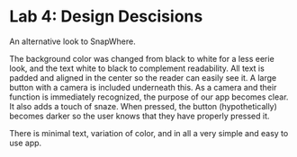 Lab 4: Design Descisions
===

An alternative look to SnapWhere.

The background color was changed from black to white for a less eerie look, and the text white to black to complement readability. All text is padded and aligned in the center so the reader can easily see it. A large button with a camera is included underneath this. As a camera and their function is immediately recognized, the purpose of our app becomes clear. It also adds a touch of snaze. When pressed, the button (hypothetically) becomes darker so the user knows that they have properly pressed it.

There is minimal text, variation of color, and in all a very simple and easy to use app.
